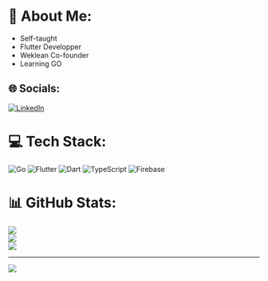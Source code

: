 # 💫 About Me:
- Self-taught
- Flutter Developper
- Weklean Co-founder
- Learning GO


## 🌐 Socials:
[![LinkedIn](https://img.shields.io/badge/LinkedIn-%230077B5.svg?logo=linkedin&logoColor=white)](https://linkedin.com/in/https://linkedin.com/in/HhanriDev) 

# 💻 Tech Stack:
![Go](https://img.shields.io/badge/go-%2300ADD8.svg?style=for-the-badge&logo=go&logoColor=white) ![Flutter](https://img.shields.io/badge/Flutter-%2302569B.svg?style=for-the-badge&logo=Flutter&logoColor=white) ![Dart](https://img.shields.io/badge/dart-%230175C2.svg?style=for-the-badge&logo=dart&logoColor=white) ![TypeScript](https://img.shields.io/badge/typescript-%23007ACC.svg?style=for-the-badge&logo=typescript&logoColor=white) ![Firebase](https://img.shields.io/badge/firebase-%23039BE5.svg?style=for-the-badge&logo=firebase)
# 📊 GitHub Stats:
![](https://github-readme-stats.vercel.app/api?username=Hhanri&theme=dark&hide_border=false&include_all_commits=true&count_private=true)<br/>
![](https://github-readme-streak-stats.herokuapp.com/?user=Hhanri&theme=dark&hide_border=false)<br/>
![](https://github-readme-stats.vercel.app/api/top-langs/?username=Hhanri&theme=dark&hide_border=false&include_all_commits=true&count_private=true&layout=compact)

---
[![](https://visitcount.itsvg.in/api?id=Hhanri&icon=0&color=0)](https://visitcount.itsvg.in)

<!-- Proudly created with GPRM ( https://gprm.itsvg.in ) -->
